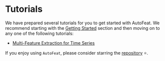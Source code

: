 # Tutorials

We have prepared several tutorials for you to get started with AutoFeat. We recommend starting with the [Getting Started](../getting_started/introduction.md) section and then moving on to any one of the following tutorials:

- [Multi-Feature Extraction for Time Series](multi_feature_extraction.md)


If you enjoy using `AutoFeat`, please consider starring the [repository](https://github.com/autonlab/AutoFeat) ⭐️.